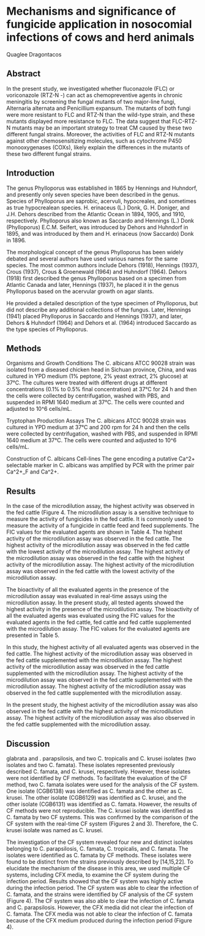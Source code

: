 # Mechanisms and significance of fungicide application in nosocomial infections of cows and herd animals
Quaglee Dragontacos


## Abstract
In the present study, we investigated whether fluconazole (FLC) or voriconazole (RTZ-N -) can act as chemopreventive agents in chronic meningitis by screening the fungal mutants of two major-line fungi, Alternaria alternata and Penicillium expansum. The mutants of both fungi were more resistant to FLC and RTZ-N than the wild-type strain, and these mutants displayed more resistance to FLC. The data suggest that FLC-RTZ-N mutants may be an important strategy to treat CM caused by these two different fungal strains. Moreover, the activities of FLC and RTZ-N mutants against other chemosensitizing molecules, such as cytochrome P450 monooxygenases (COXs), likely explain the differences in the mutants of these two different fungal strains.


## Introduction
The genus Phylloporus was established in 1865 by Hennings and Huhndorf, and presently only seven species have been described in the genus. Species of Phylloporus are saprobic, acervuli, hypocreales, and sometimes as true hypocrealean species. H. erinaceus (L.) Donk, G. H. Doniger, and J.H. Dehors described from the Atlantic Ocean in 1894, 1905, and 1910, respectively. Phylloporus also known as Saccardo and Hennings (L.) Donk (Phylloporus) E.C.M. Seifert, was introduced by Dehors and Huhndorf in 1895, and was introduced by them and H. erinaceus (now Saccardo) Donk in 1896.

The morphological concept of the genus Phylloporus has been widely debated and several authors have used various names for the same species. The most common authors include Dehors (1918), Hennings (1937), Crous (1937), Crous & Groenewald (1964) and Huhndorf (1964). Dehors (1918) first described the genus Phylloporus based on a specimen from Atlantic Canada and later, Hennings (1937), he placed it in the genus Phylloporus based on the acervular growth on agar slants.

He provided a detailed description of the type specimen of Phylloporus, but did not describe any additional collections of the fungus. Later, Hennings (1941) placed Phylloporus in Saccardo and Hennings (1937), and later, Dehors & Huhndorf (1964) and Dehors et al. (1964) introduced Saccardo as the type species of Phylloporus.


## Methods
Organisms and Growth Conditions
The C. albicans ATCC 90028 strain was isolated from a diseased chicken head in Sichuan province, China, and was cultured in YPD medium (1% peptone, 2% yeast extract, 2% glucose) at 37°C. The cultures were treated with different drugs at different concentrations (0.1% to 0.5% final concentration) at 37°C for 24 h and then the cells were collected by centrifugation, washed with PBS, and suspended in RPMI 1640 medium at 37°C. The cells were counted and adjusted to 10^6 cells/mL.

Tryptophan Production Assays
The C. albicans ATCC 90028 strain was cultured in YPD medium at 37°C and 200 rpm for 24 h and then the cells were collected by centrifugation, washed with PBS, and suspended in RPMI 1640 medium at 37°C. The cells were counted and adjusted to 10^6 cells/mL.

Construction of C. albicans Cell-lines
The gene encoding a putative Ca^2+ selectable marker in C. albicans was amplified by PCR with the primer pair Ca^2+_F and Ca^2+.


## Results
In the case of the microdilution assay, the highest activity was observed in the fed cattle (Figure 4. The microdilution assay is a sensitive technique to measure the activity of fungicides in the fed cattle. It is commonly used to measure the activity of a fungicide in cattle feed and feed supplements. The FIC values for the evaluated agents are shown in Table 4. The highest activity of the microdilution assay was observed in the fed cattle. The highest activity of the microdilution assay was observed in the fed cattle with the lowest activity of the microdilution assay. The highest activity of the microdilution assay was observed in the fed cattle with the highest activity of the microdilution assay. The highest activity of the microdilution assay was observed in the fed cattle with the lowest activity of the microdilution assay.

The bioactivity of all the evaluated agents in the presence of the microdilution assay was evaluated in real-time assays using the microdilution assay. In the present study, all tested agents showed the highest activity in the presence of the microdilution assay. The bioactivity of all the evaluated agents was evaluated using the FIC values for the evaluated agents in the fed cattle, fed cattle and fed cattle supplemented with the microdilution assay. The FIC values for the evaluated agents are presented in Table 5.

In this study, the highest activity of all evaluated agents was observed in the fed cattle. The highest activity of the microdilution assay was observed in the fed cattle supplemented with the microdilution assay. The highest activity of the microdilution assay was observed in the fed cattle supplemented with the microdilution assay. The highest activity of the microdilution assay was observed in the fed cattle supplemented with the microdilution assay. The highest activity of the microdilution assay was observed in the fed cattle supplemented with the microdilution assay.

In the present study, the highest activity of the microdilution assay was also observed in the fed cattle with the highest activity of the microdilution assay. The highest activity of the microdilution assay was also observed in the fed cattle supplemented with the microdilution assay.


## Discussion
glabrata and . parapsilosis, and two C. tropicalis and C. krusei isolates (two isolates and two C. famata). These isolates represented previously described C. famata, and C. krusei, respectively. However, these isolates were not identified by CF methods. To facilitate the evaluation of the CF method, two C. famata isolates were used for the analysis of the CF system. One isolate (CGB6138) was identified as C. famata and the other as C. krusei. The other isolate (CGB6129) was identified as C. krusei, and the other isolate (CGB6131) was identified as C. famata. However, the results of CF methods were not reproducible. The C. krusei isolate was identified as C. famata by two CF systems. This was confirmed by the comparison of the CF system with the real-time CF system (Figures 2 and 3). Therefore, the C. krusei isolate was named as C. krusei.

The investigation of the CF system revealed four new and distinct isolates belonging to C. parapsilosis, C. famata, C. tropicalis, and C. famata. The isolates were identified as C. famata by CF methods. These isolates were found to be distinct from the strains previously described by [14,15,22]. To elucidate the mechanism of the disease in this area, we used multiple CF systems, including CFX media, to examine the CF system during the infection period. Results showed that the CF system was highly active during the infection period. The CF system was able to clear the infection of C. famata, and the strains were identified by CF analysis of the CF system (Figure 4). The CF system was also able to clear the infection of C. famata and C. parapsilosis. However, the CFX media did not clear the infection of C. famata. The CFX media was not able to clear the infection of C. famata because of the CFX medium produced during the infection period (Figure 4).
